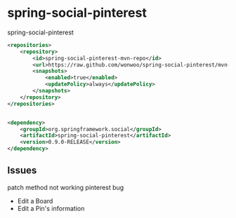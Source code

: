# spring-social-pinterest
spring-social-pinterest  
```xml
<repositories>
	<repository>
		<id>spring-social-pinterest-mvn-repo</id>
		<url>https://raw.github.com/wonwoo/spring-social-pinterest/mvn-repo/</url>
		<snapshots>
			<enabled>true</enabled>
			<updatePolicy>always</updatePolicy>
		</snapshots>
	</repository>
</repositories>


<dependency>
	<groupId>org.springframework.social</groupId>
	<artifactId>spring-social-pinterest</artifactId>
	<version>0.9.0-RELEASE</version>
</dependency>

```


## Issues
 patch method not working pinterest bug
 - Edit a Board
 - Edit a Pin's information
 
